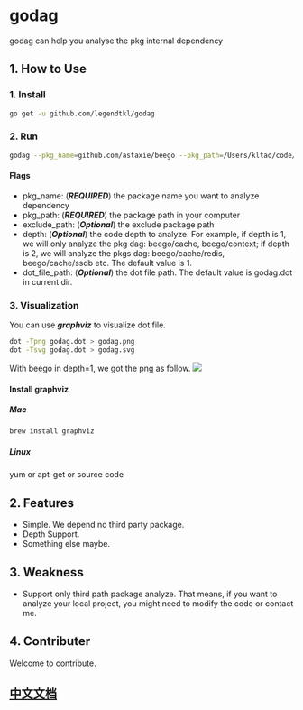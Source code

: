 # godag
godag can help you analyse the pkg internal dependency

## 1. How to Use
### 1. Install
```bash
go get -u github.com/legendtkl/godag
```

### 2. Run
```bash
godag --pkg_name=github.com/astaxie/beego --pkg_path=/Users/kltao/code/go/src/github.com/astaxie/beego --depth=1 --dot_file_path=a.dot
```

#### Flags
* pkg_name: (***REQUIRED***) the package name you want to analyze dependency
* pkg_path: (***REQUIRED***) the package path in your computer
* exclude_path: (***Optional***) the exclude package path
* depth: (***Optional***) the code depth to analyze. For example, if depth is 1, we will only analyze the pkg dag: beego/cache, beego/context; if depth is 2, we will analyze the pkgs dag: beego/cache/redis, beego/cache/ssdb etc. The default value is 1.
* dot_file_path: (***Optional***) the dot file path. The default value is godag.dot in current dir.
### 3. Visualization
You can use ***graphviz*** to visualize dot file.
```bash
dot -Tpng godag.dot > godag.png
dot -Tsvg godag.dot > godag.svg
```
With beego in depth=1, we got the png as follow.
![](godag.png)

#### Install graphviz
##### Mac
```bash
brew install graphviz
```
##### Linux
yum or apt-get or source code

## 2. Features
* Simple. We depend no third party package.
* Depth Support.
* Something else maybe.

## 3. Weakness
* Support only third path package analyze. That means, if you want to analyze your local project, you might need to modify the code or contact me.

## 4. Contributer
Welcome to contribute.

## [中文文档](READMECN.md)
